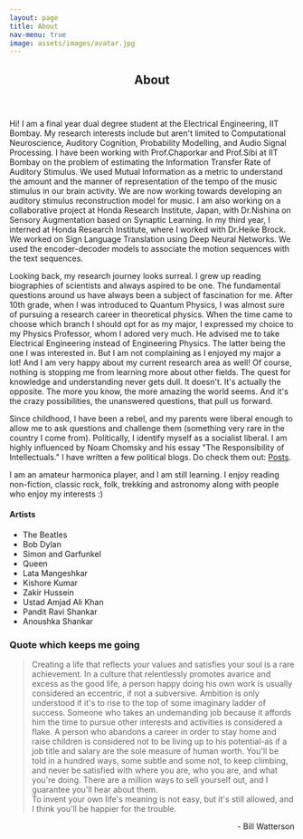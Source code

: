 ```yaml
---
layout: page
title: About
nav-menu: true
image: assets/images/avatar.jpg
---
```


<!-- Main -->
<div id="main" class="alt">

<!-- One -->
<section id="one">
	<div class="inner">
		<header class="major">
			<h1>About</h1>
		</header>

<!-- Content -->
<!-- <h2 id="content">Short Introduction</h2> -->
<p>Hi! I am a final year dual degree student at the Electrical Engineering, IIT Bombay. My research interests include but aren't limited to Computational Neuroscience, Auditory Cognition, Probability Modelling, and Audio Signal Processing. I have been working with Prof.Chaporkar and Prof.Sibi at IIT Bombay on the problem of estimating the Information Transfer Rate of Auditory Stimulus. We used Mutual Information as a metric to understand the amount and the manner of representation of the tempo of the music stimulus in our brain activity. We are now working towards developing an auditory stimulus reconstruction model for music. I am also working on a collaborative project at Honda Research Institute, Japan, with Dr.Nishina on Sensory Augmentation based on Synaptic Learning. In my third year, I interned at Honda Research Institute, where I worked with Dr.Heike Brock. We worked on Sign Language Translation using Deep Neural Networks. We used the encoder-decoder models to associate the motion sequences with the text sequences.<br>

Looking back, my research journey looks surreal. I grew up reading biographies of scientists and always aspired to be one. The fundamental questions around us have always been a subject of fascination for me.  After 10th grade, when I was introduced to Quantum Physics, I was almost sure of pursuing a research career in theoretical physics. When the time came to choose which branch I should opt for as my major, I expressed my choice to my Physics Professor, whom I adored very much. He advised me to take Electrical Engineering instead of Engineering Physics. The latter being the one I was interested in. But I am not complaining as I enjoyed my major a lot! And I am very happy about my current research area as well! Of course, nothing is stopping me from learning more about other fields. The quest for knowledge and understanding never gets dull. It doesn't. It's actually the opposite. The more you know, the more amazing the world seems. And it's the crazy possibilities, the unanswered questions, that pull us forward. <br>



Since childhood, I have been a rebel, and my parents were liberal enough to allow me to ask questions and challenge them (something very rare in the country I come from). Politically, I identify myself as a socialist liberal. I am highly influenced by Noam Chomsky and his essay "The Responsibility of Intellectuals." I have written a few political blogs. Do check them out: <a href="landing.html">Posts</a>. <br>

I am an amateur harmonica player, and I am still learning. I enjoy reading non-fiction, classic rock, folk, trekking and astronomy along with people who enjoy my interests :)</p>

<!-- <div class="box alt">
	<h3>Transformation through ages</h3>
	<div class="row 50% uniform">
		<div class="4u"><span class="image fit"><img src="assets/images/self_1.jpg" alt="" /></span></div>
		<div class="4u"><span class="image fit"><img src="assets/images/self_3.jpg" alt="" /></span></div>
		<div class="4u"><span class="image fit"><img src="assets/images/self_5.jpg" alt="" /></span></div>
	</div>
</div> -->


<div class="row">
	<!-- Break -->
	<div class="6u 12u$(medium)">
		<h4>Artists</h4>
		<ul>
			<li>The Beatles</li>
			<li>Bob Dylan</li>
			<li>Simon and Garfunkel</li>
			<li>Queen</li>
			<li>Lata Mangeshkar</li>
			<li>Kishore Kumar</li>
			<li>Zakir Hussein</li>
			<li>Ustad Amjad Ali Khan</li>
			<li>Pandit Ravi Shankar</li>
			<li>Anoushka Shankar</li>
		</ul>
	</div>
	<div class="6u$ 12u$(medium)">
		<h4><h3>Quote which keeps me going</h3></h4>
		<blockquote>Creating a life that reflects your values and satisfies your soul is a rare achievement. In a culture that relentlessly promotes avarice and excess as the good life, a person happy doing his own work is usually considered an eccentric, if not a subversive. Ambition is only understood if it's to rise to the top of some imaginary ladder of success. Someone who takes an undemanding job because it affords him the time to pursue other interests and activities is considered a flake. A person who abandons a career in order to stay home and raise children is considered not to be living up to his potential-as if a job title and salary are the sole measure of human worth. You'll be told in a hundred ways, some subtle and some not, to keep climbing, and never be satisfied with where you are, who you are, and what you're doing. There are a million ways to sell yourself out, and I guarantee you'll hear about them.<br> To invent your own life's meaning is not easy, but it's still allowed, and I think you'll be happier for the trouble.</blockquote>
		<p style="text-align:right;">- Bill Watterson</p> 
	</div>
	<!-- Break -->
<!-- 	<div class="4u$ 12u$(medium)">
		<h3>Outdoor Activities</h3>
		<ul>
			<li>Gardening</li>
			<li>Hiking</li>
		</ul>
	</div>	 -->
</div>

<!-- <span class="image fit"><img src="assets/images/pic03.jpg" alt="" /></span> -->
<!-- <h2>Impressive Paintings</h2> -->
<!-- <div class="box alt">
	<div class="row 50% uniform">
		<div class="4u"><span class="image fit"><img src="assets/images/starry_night.jpg" alt="" /></span></div>
		<div class="4u"><span class="image fit"><img src="assets/images/impression_sunrise.jpg" alt="" /></span></div> -->
<!-- 		<div class="4u$"><span class="image fit"><img src="assets/images/water_lilies.jpg" alt="" /></span></div>
	</div>
</div> -->

<!-- <hr class="major" /> -->

<!-- <div class="row">
	<div class="6u$ 12u$(small)">
		<h4>Social Media Profiles</h4>
		<ul class="icons">
			<li><a href="#" class="icon alt fa-github"><span class="label">Github</span></a></li>
			<li><a href="#" class="icon alt fa-facebook"><span class="label">Facebook</span></a></li>
			<li><a href="#" class="icon alt fa-instagram"><span class="label">Instagram</span></a></li>
			<li><a href="#" class="icon alt fa-twitter"><span class="label">Twitter</span></a></li>			
		</ul>
	</div>
</div> -->


<!-- <h4>Left &amp; Right</h4>
<p><span class="image left"><img src="assets/images/pic09.jpg" alt="" /></span>Lorem ipsum dolor sit accumsan interdum nisi, quis tincidunt felis sagittis eget. tempus euismod. Vestibulum ante ipsum primis in faucibus vestibulum. Blandit adipiscing eu felis iaculis volutpat ac adipiscing accumsan eu faucibus. Integer ac pellentesque praesent tincidunt felis sagittis eget. tempus euismod. Vestibulum ante ipsum primis sagittis eget. tempus euismod. Vestibulum ante ipsum primis in faucibus vestibulum. Blandit adipiscing eu felis iaculis volutpat ac adipiscing accumsan eu faucibus. Integer ac pellentesque praesent tincidunt felis sagittis eget tempus vestibulum ante ipsum primis in faucibus magna blandit adipiscing eu felis iaculis.</p>
<p><span class="image right"><img src="assets/images/pic10.jpg" alt="" /></span>Lorem ipsum dolor sit accumsan interdum nisi, quis tincidunt felis sagittis eget. tempus euismod. Vestibulum ante ipsum primis in faucibus vestibulum. Blandit adipiscing eu felis iaculis volutpat ac adipiscing accumsan eu faucibus. Integer ac pellentesque praesent tincidunt felis sagittis eget. tempus euismod. Vestibulum ante ipsum primis sagittis eget. tempus euismod. Vestibulum ante ipsum primis in faucibus vestibulum. Blandit adipiscing eu felis iaculis volutpat ac adipiscing accumsan eu faucibus. Integer ac pellentesque praesent tincidunt felis sagittis eget tempus vestibulum ante ipsum primis in faucibus magna blandit adipiscing eu felis iaculis.</p>
 -->


</div>
</section>

</div>
